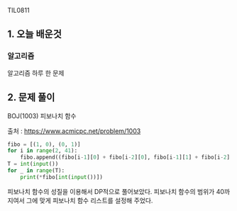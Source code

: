 TIL0811

## 1. 오늘 배운것

### 알고리즘



알고리즘 하루 한 문제

## 2. 문제 풀이

BOJ(1003) 피보나치 함수



출처 : https://www.acmicpc.net/problem/1003

``````python
fibo = [(1, 0), (0, 1)]
for i in range(2, 41):
    fibo.append((fibo[i-1][0] + fibo[i-2][0], fibo[i-1][1] + fibo[i-2][1]))
T = int(input())
for _ in range(T):
    print(*fibo[int(input())])
``````

피보나치 함수의 성질을 이용해서 DP적으로 풀어보았다. 피보나치 함수의 범위가 40까지여서 그에 맞게 피보나치 함수 리스트를 설정해 주었다.

